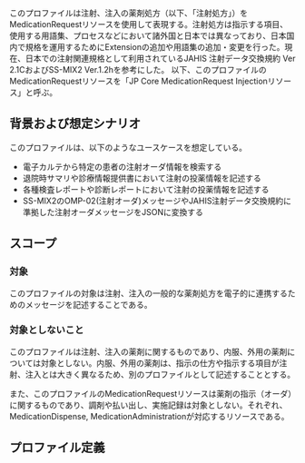 <br/>

このプロファイルは注射、注入の薬剤処方（以下、「注射処方」）をMedicationRequestリソースを使用して表現する。注射処方は指示する項目、使用する用語集、プロセスなどにおいて諸外国と日本では異なっており、日本国内で規格を運用するためにExtensionの追加や用語集の追加・変更を行った。現在、日本での注射関連規格として利用されているJAHIS 注射データ交換規約 Ver 2.1CおよびSS-MIX2 Ver.1.2hを参考にした。
以下、このプロファイルのMedicationRequestリソースを「JP Core MedicationRequest Injectionリソース」と呼ぶ。

## 背景および想定シナリオ
このプロファイルは、以下のようなユースケースを想定している。

- 電子カルテから特定の患者の注射オーダ情報を検索する
- 退院時サマリや診療情報提供書において注射の投薬情報を記述する
- 各種検査レポートや診断レポートにおいて注射の投薬情報を記述する
- SS-MIX2のOMP-02(注射オーダ)メッセージやJAHIS注射データ交換規約に準拠した注射オーダメッセージをJSONに変換する

## スコープ
<h3>対象</h3>

このプロファイルの対象は注射、注入の一般的な薬剤処方を電子的に連携するためのメッセージを記述することである。

<h3>対象としないこと</h3>

このプロファイルは注射、注入の薬剤に関するものであり、内服、外用の薬剤については対象としない。内服、外用の薬剤は、指示の仕方や指示する項目が注射、注入とは大きく異なるため、別のプロファイルとして記述することとする。

また、このプロファイルのMedicationRequestリソースは薬剤の指示（オーダ）に関するものであり、調剤や払い出し、実施記録は対象としない。それぞれ、MedicationDispense, MedicationAdministrationが対応するリソースである。

## プロファイル定義